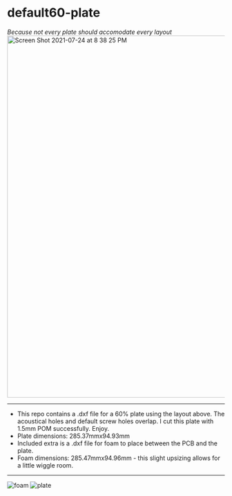 # default60-plate
*Because not every plate should accomodate every layout*
<img width="836" alt="Screen Shot 2021-07-24 at 8 38 25 PM" src="https://user-images.githubusercontent.com/14165909/126887073-22731c23-6099-46bf-a103-74b7ef3ffc2b.png">

---
* This repo contains a .dxf file for a 60% plate using the layout above. The acoustical holes and default screw holes overlap. I cut this plate with 1.5mm POM successfully. Enjoy.
* Plate dimensions: 285.37mmx94.93mm
* Included extra is a .dxf file for foam to place between the PCB and the plate. 
* Foam dimensions: 285.47mmx94.96mm - this slight upsizing allows for a little wiggle room.
---

![foam](https://user-images.githubusercontent.com/14165909/127380466-ac7091bc-de81-4317-8842-2338e41d99e9.jpeg)
![plate](https://user-images.githubusercontent.com/14165909/127380476-4188aca6-0029-4821-89b9-076f92540808.jpeg)
